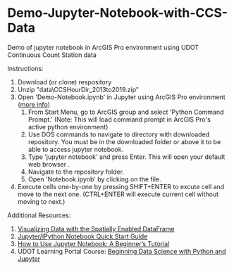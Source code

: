 # Demo-Jupyter-Notebook-with-CCS-Data
Demo of jupyter notebook in ArcGIS Pro environment using UDOT Continuous Count Station data

Instructions:
1. Download (or clone) respository
2. Unzip "data\CCSHourDir_2013to2019.zip"
3. Open 'Demo-Notebook.ipynb' in Jupyter using ArcGIS Pro environment ([more info](https://developers.arcgis.com/python/guide/using-the-jupyter-notebook-environment/))
    1. From Start Menu, go to ArcGIS group and select 'Python Command Prompt.' (Note: This will load command prompt in ArcGIS Pro's active python environment)
    2. Use DOS commands to navigate to directory with downloaded repository. You must be in the downloaded folder or above it to be able to access jupyter notebook.
    3. Type 'jupyter notebook' and press Enter. This will open your default web browser .
    4. Navigate to the repository folder.
    5. Open 'Notebook.ipynb' by clicking on the file.
4. Execute cells one-by-one by pressing SHIFT+ENTER to excute cell and move to the next one. (CTRL+ENTER will execute current cell without moving to next.)


Additional Resources:
1. [Visualizing Data with the Spatially Enabled DataFrame](https://developers.arcgis.com/python/guide/visualizing-data-with-the-spatially-enabled-dataframe/)
2. [Jupyter/IPython Notebook Quick Start Guide](https://jupyter-notebook-beginner-guide.readthedocs.io/en/latest/execute.html)
3. [How to Use Jupyter Notebook: A Beginner’s Tutorial](https://www.dataquest.io/blog/jupyter-notebook-tutorial/)
4. UDOT Learning Portal Course: [Beginning Data Science with Python and Jupyter](https://utah-udotu_public.sabacloud.com/Saba/Web_spf/NA1PRD0101/common/ledetail/cours000000000026969)
